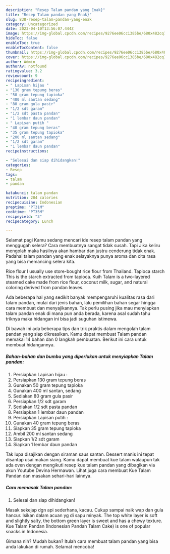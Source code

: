 ```yaml
---
description: "Resep Talam pandan yang Enak}"
title: "Resep Talam pandan yang Enak}"
slug: 838-resep-talam-pandan-yang-enak
category: Uncategorized
date: 2023-04-10T13:56:07.444Z
image: https://img-global.cpcdn.com/recipes/9276ee06cc1385be/680x482cq70/talam-pandan-foto-resep-utama.jpg
hideToc: false
enableToc: true
enableTocContent: false
thumbnail: https://img-global.cpcdn.com/recipes/9276ee06cc1385be/680x482cq70/talam-pandan-foto-resep-utama.jpg
cover: https://img-global.cpcdn.com/recipes/9276ee06cc1385be/680x482cq70/talam-pandan-foto-resep-utama.jpg
author: Admin
authorAv: notfound
ratingvalue: 3.2
reviewcount: 9
recipeingredient:
- " Lapisan hijau "
- "130 gram tepung beras"
- "50 gram tepung tapioka"
- "400 ml santan sedang"
- "80 gram gula pasir"
- "1/2 sdt garam"
- "1/2 sdt pasta pandan"
- "1 lembar daun pandan"
- " Lapisan putih "
- "40 gram tepung beras"
- "35 gram tepung tapioka"
- "200 ml santan sedang"
- "1/2 sdt garam"
- "1 lembar daun pandan"
recipeinstructions:

- "Selesai dan siap dihidangkan!"
categories:
- Resep
tags:
- talam
- pandan

katakunci: talam pandan 
nutrition: 204 calories
recipecuisine: Indonesian
preptime: "PT31M"
cooktime: "PT35M"
recipeyield: "3"
recipecategory: Lunch

---
```



Selamat pagi Kamu sedang mencari ide resep talam pandan yang menggugah selera? Cara membuatnya sangat tidak susah. Tapi Jika keliru mengolah maka hasilnya akan hambar dan justru cenderung tidak enak. Padahal talam pandan yang enak selayaknya punya aroma dan cita rasa yang bisa memancing selera kita.


Rice flour I usually use store-bought rice flour from Thailand. Tapioca starch This is the starch extracted from tapioca. Kuih Talam is a two-layered steamed cake made from rice flour, coconut milk, sugar, and natural coloring derived from pandan leaves.

Ada beberapa hal yang sedikit banyak mempengaruhi kualitas rasa dari talam pandan, mulai dari jenis bahan, lalu pemilihan bahan segar hingga cara membuat dan menyajikannya. Tak perlu pusing jika mau menyiapkan talam pandan enak di mana pun anda berada, karena asal sudah tahu triknya maka hidangan ini bisa jadi suguhan istimewa.


Di bawah ini ada beberapa tips dan trik praktis dalam mengolah talam pandan yang siap dikreasikan. Kamu dapat membuat Talam pandan memakai 14 bahan dan 0 langkah pembuatan. Berikut ini cara untuk membuat hidangannya.

<!--inarticleads1-->

##### Bahan-bahan dan bumbu yang diperlukan untuk menyiapkan Talam pandan:

1. Persiapkan  Lapisan hijau :
1. Persiapkan 130 gram tepung beras
1. Gunakan 50 gram tepung tapioka
1. Gunakan 400 ml santan, sedang
1. Sediakan 80 gram gula pasir
1. Persiapkan 1/2 sdt garam
1. Sediakan 1/2 sdt pasta pandan
1. Persiapkan 1 lembar daun pandan
1. Persiapkan  Lapisan putih :
1. Gunakan 40 gram tepung beras
1. Siapkan 35 gram tepung tapioka
1. Ambil 200 ml santan sedang
1. Siapkan 1/2 sdt garam
1. Siapkan 1 lembar daun pandan


Tak lupa disajikan dengan siraman saus santan. Dessert manis ini tepat disantap usai makan siang. Kamu dapat membuat kue talam walaupun tak ada oven dengan mengikuti resep kue talam pandan yang dibagikan via akun Youtube Devina Hermawan. Lihat juga cara membuat Kue Talam Pandan dan masakan sehari-hari lainnya. 

<!--inarticleads2-->

##### Cara memasak Talam pandan:


1. Selesai dan siap dihidangkan!

Masak sekejap dgn api sederhana, kacau. Cukup sampai naik wap dan gula hancur. Isikan dalam acuan yg di sapu minyak. The top white layer is soft and slightly salty, the bottom green layer is sweet and has a chewy texture. Kue Talam Pandan (Indonesian Pandan Talam Cake) is one of popular snacks in Indonesia. 

Gimana nih? Mudah bukan? Itulah cara membuat talam pandan yang bisa anda lakukan di rumah. Selamat mencoba!
